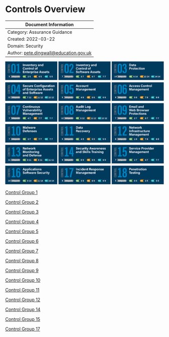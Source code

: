 # Controls Overview

| Document Information |
------------------------|
| Category: Assurance Guidance |
| Created: 2022-03-22 |
| Domain: Security |
| Author: pete.dingwall@education.gov.uk |

![Controls Overview](../Assurance/Images/Controls-V8-Grid-With-Safeguards.png)

[Control Group 1](../Assurance/ASU-CTG001-CIS-Control-Group1-Inventory_and_Control_of_Enterprise_Assets.md)

[Control Group 2](../Assurance/ASU-CTG002-CIS-Control-Group2-Inventory_and_Control_of_Software_Assets.md)

[Control Group 3](../Assurance/ASU-CTG003-CIS-Control-Group3.md)

[Control Group 4](../Assurance/ASU-CTG004-CIS-Control-Group4.md)

[Control Group 5](../Assurance/ASU-CTG005-CIS-Control-Group5.md)

[Control Group 6](../Assurance/ASU-CTG006-CIS-Control-Group6.md)

[Control Group 7](../Assurance/ASU-CTG007-CIS-Control-Group7.md)

[Control Group 8](../Assurance/ASU-CTG008-CIS-Control-Group8.md)

[Control Group 9](../Assurance/ASU-CTG009-CIS-Control-Group9.md)

[Control Group 10](../Assurance/ASU-CTG010-CIS-Control-Group10.md)

[Control Group 11](../Assurance/ASU-CTG011-CIS-Control-Group11.md)

[Control Group 12](../Assurance/ASU-CTG012-CIS-Control-Group12.md)

[Control Group 14](../Assurance/ASU-CTG014-CIS-Control-Group14.md)

[Control Group 15](../Assurance/ASU-CTG015-CIS-Control-Group15.md)

[Control Group 17](../Assurance/ASU-CTG017-CIS-Control-Group17.md)
